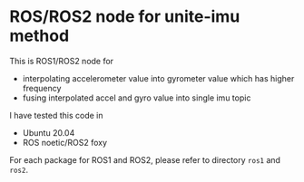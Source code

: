 # ROS/ROS2 node for unite-imu method

This is ROS1/ROS2 node for 
* interpolating accelerometer value into gyrometer value which has higher frequency
* fusing interpolated accel and gyro value into single imu topic

I have tested this code in 
* Ubuntu 20.04
* ROS noetic/ROS2 foxy

For each package for ROS1 and ROS2, please refer to directory `ros1` and `ros2`. 
